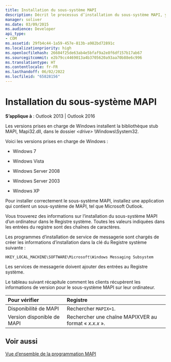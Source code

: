 ```yaml
---
title: Installation du sous-système MAPI
description: Décrit le processus d’installation du sous-système MAPI, y compris la configuration système requise et la récupération des informations de version.
manager: soliver
ms.date: 03/09/2015
ms.audience: Developer
api_type:
- COM
ms.assetid: 29fb4c44-1a59-457e-813b-a982bd72891c
ms.localizationpriority: high
ms.openlocfilehash: 26604f25de63ab4e5bfaf9a2e8f6df157b17ab67
ms.sourcegitcommit: e2b79cc4469013a4b3705620a93aa70b88e6c996
ms.translationtype: HT
ms.contentlocale: fr-FR
ms.lasthandoff: 06/02/2022
ms.locfileid: "65828156"
---
```

# <a name="installing-the-mapi-subsystem"></a>Installation du sous-système MAPI

  
  
**S’applique à** : Outlook 2013 | Outlook 2016 
  
Les versions prises en charge de Windows installent la bibliothèque stub MAPI, Mapi32.dll, dans le dossier _\<drive\>_ \Windows\System32. 
  
Voici les versions prises en charge de Windows :
  
- Windows 7
    
- Windows Vista
    
- Windows Server 2008
    
- Windows Server 2003
    
- Windows XP
    
Pour installer correctement le sous-système MAPI, installez une application qui contient un sous-système de MAPI, tel que Microsoft Outlook.
  
Vous trouverez des informations sur l’installation du sous-système MAPI d’un ordinateur dans le Registre système. Toutes les valeurs indiquées dans les entrées du registre sont des chaînes de caractères. 
  
Les programmes d’installation de service de messagerie sont chargés de créer les informations d’installation dans la clé du Registre système suivante : 
  
 `HKEY_LOCAL_MACHINE\SOFTWARE\Microsoft\Windows Messaging Subsystem`
  
Les services de messagerie doivent ajouter des entrées au Registre système. 
  
Le tableau suivant récapitule comment les clients récupèrent les informations de version pour le sous-système MAPI sur leur ordinateur.
  
|**Pour vérifier**|**Registre**|
|:-----|:-----|
|Disponibilité de MAPI  <br/> |Rechercher `MAPIX=1`. |
|Version disponible de MAPI  <br/> |Rechercher une chaîne MAPIXVER au format « _x.x.x_ ». |
   
## <a name="see-also"></a>Voir aussi



[Vue d’ensemble de la programmation MAPI](mapi-programming-overview.md)

